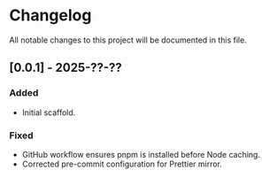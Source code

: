 # Changelog

All notable changes to this project will be documented in this file.

## [0.0.1] - 2025-??-??

### Added

- Initial scaffold.

### Fixed

- GitHub workflow ensures pnpm is installed before Node caching.
- Corrected pre-commit configuration for Prettier mirror.
